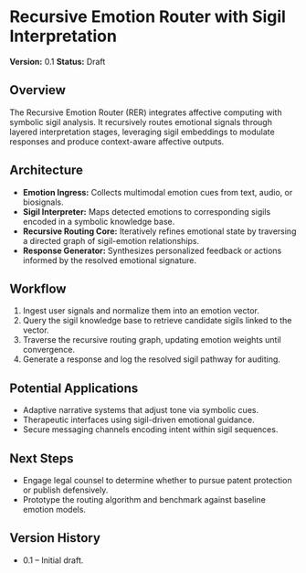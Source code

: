 # Recursive Emotion Router with Sigil Interpretation

**Version:** 0.1
**Status:** Draft

## Overview
The Recursive Emotion Router (RER) integrates affective computing with symbolic sigil analysis. It recursively routes emotional signals through layered interpretation stages, leveraging sigil embeddings to modulate responses and produce context-aware affective outputs.

## Architecture
- **Emotion Ingress:** Collects multimodal emotion cues from text, audio, or biosignals.
- **Sigil Interpreter:** Maps detected emotions to corresponding sigils encoded in a symbolic knowledge base.
- **Recursive Routing Core:** Iteratively refines emotional state by traversing a directed graph of sigil-emotion relationships.
- **Response Generator:** Synthesizes personalized feedback or actions informed by the resolved emotional signature.

## Workflow
1. Ingest user signals and normalize them into an emotion vector.
2. Query the sigil knowledge base to retrieve candidate sigils linked to the vector.
3. Traverse the recursive routing graph, updating emotion weights until convergence.
4. Generate a response and log the resolved sigil pathway for auditing.

## Potential Applications
- Adaptive narrative systems that adjust tone via symbolic cues.
- Therapeutic interfaces using sigil-driven emotional guidance.
- Secure messaging channels encoding intent within sigil sequences.

## Next Steps
- Engage legal counsel to determine whether to pursue patent protection or publish defensively.
- Prototype the routing algorithm and benchmark against baseline emotion models.

## Version History
- 0.1 – Initial draft.
